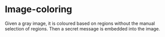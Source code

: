 # Image-coloring
Given a gray image, it is coloured based on regions without the manual selection of regions. Then a secret message is embedded into the image.
